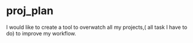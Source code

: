 # proj_plan
I would like to create a tool to overwatch all my projects,( all task I have to do) to improve my workflow.
